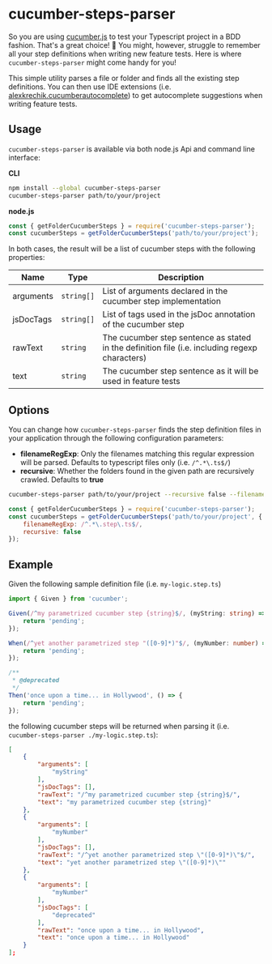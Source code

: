 # cucumber-steps-parser

So you are using [cucumber.js](https://github.com/cucumber/cucumber-js) to test your Typescript project in a BDD fashion. That's a great choice! :tada: You might, however, struggle to remember all your step definitions when writing new feature tests. Here is where `cucumber-steps-parser` might come handy for you!

This simple utility parses a file or folder and finds all the existing step definitions. You can then use IDE extensions (i.e. [alexkrechik.cucumberautocomplete](https://marketplace.visualstudio.com/items?itemName=alexkrechik.cucumberautocomplete)) to get autocomplete suggestions when writing feature tests.

## Usage

`cucumber-steps-parser` is available via both node.js Api and command line interface:

**CLI**

```bash
npm install --global cucumber-steps-parser
cucumber-steps-parser path/to/your/project
```

**node.js**

```javascript
const { getFolderCucumberSteps } = require('cucumber-steps-parser');
const cucumberSteps = getFolderCucumberSteps('path/to/your/project');
```

In both cases, the result will be a list of cucumber steps with the following properties:

| Name      | Type       | Description                                                                                    |
| --------- | ---------- | ---------------------------------------------------------------------------------------------- |
| arguments | `string[]` | List of arguments declared in the cucumber step implementation                                 |
| jsDocTags | `string[]` | List of tags used in the jsDoc annotation of the cucumber step                                 |
| rawText   | `string`   | The cucumber step sentence as stated in the definition file (i.e. including regexp characters) |
| text      | `string`   | The cucumber step sentence as it will be used in feature tests                                 |

## Options

You can change how `cucumber-steps-parser` finds the step definition files in your application through the following configuration parameters:

-   **filenameRegExp**: Only the filenames matching this regular expression will be parsed. Defaults to typescript files only (i.e. `/^.*\.ts$/`)
-   **recursive**: Whether the folders found in the given path are recursively crawled. Defaults to **true**

```bash
cucumber-steps-parser path/to/your/project --recursive false --filenameRegExp "^.*\.step\.ts$"
```

```javascript
const { getFolderCucumberSteps } = require('cucumber-steps-parser');
const cucumberSteps = getFolderCucumberSteps('path/to/your/project', {
    filenameRegExp: /^.*\.step\.ts$/,
    recursive: false
});
```

## Example

Given the following sample definition file (i.e. `my-logic.step.ts`)

```typescript
import { Given } from 'cucumber';

Given(/^my parametrized cucumber step {string}$/, (myString: string) => {
    return 'pending';
});

When(/^yet another parametrized step "([0-9]*)"$/, (myNumber: number) => {
    return 'pending';
});

/**
 * @deprecated
 */
Then('once upon a time... in Hollywood', () => {
    return 'pending';
});
```

the following cucumber steps will be returned when parsing it (i.e. `cucumber-steps-parser ./my-logic.step.ts`):

```json
[
    {
        "arguments": [
            "myString"
        ],
        "jsDocTags": [],
        "rawText": "/^my parametrized cucumber step {string}$/",
        "text": "my parametrized cucumber step {string}"
    },
    {
        "arguments": [
            "myNumber"
        ],
        "jsDocTags": [],
        "rawText": "/^yet another parametrized step \"([0-9]*)\"$/",
        "text": "yet another parametrized step \"([0-9]*)\""
    },
    {
        "arguments": [
            "myNumber"
        ],
        "jsDocTags": [
            "deprecated"
        ],
        "rawText": "once upon a time... in Hollywood",
        "text": "once upon a time... in Hollywood"
    }
];
```
